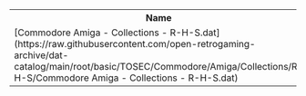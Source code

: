 <table>
<tr><th>Name</th><th>Size</th></tr>
<tr><td>[Commodore Amiga - Collections - R-H-S.dat](https://raw.githubusercontent.com/open-retrogaming-archive/dat-catalog/main/root/basic/TOSEC/Commodore/Amiga/Collections/R-H-S/Commodore Amiga - Collections - R-H-S.dat)</td><td>51791</td></tr>
</table>
